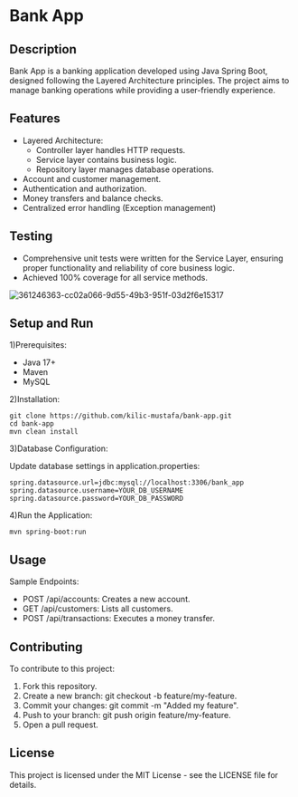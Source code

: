 
# Bank App

## Description

Bank App is a banking application developed using Java Spring Boot, designed following the Layered Architecture principles. The project aims to manage banking operations while providing a user-friendly experience.




## Features

- Layered Architecture:
  - Controller layer handles HTTP requests.
  - Service layer contains business logic.
  - Repository layer manages database operations.
- Account and customer management.
- Authentication and authorization.
- Money transfers and balance checks.
- Centralized error handling (Exception management)


## Testing
- Comprehensive unit tests were written for the Service Layer, ensuring proper functionality and reliability of core business logic.
- Achieved 100% coverage for all service methods.

![361246363-cc02a066-9d55-49b3-951f-03d2f6e15317](https://github.com/user-attachments/assets/c0210607-89d3-43a9-a266-d3f6ec472fae)


## Setup and Run

1)Prerequisites:

- Java 17+
- Maven
- MySQL

2)Installation:

    git clone https://github.com/kilic-mustafa/bank-app.git
    cd bank-app
    mvn clean install

3)Database Configuration:

Update database settings in application.properties:

    spring.datasource.url=jdbc:mysql://localhost:3306/bank_app
    spring.datasource.username=YOUR_DB_USERNAME
    spring.datasource.password=YOUR_DB_PASSWORD

4)Run the Application:

    mvn spring-boot:run




## Usage

Sample Endpoints:

- POST /api/accounts: Creates a new account.
- GET /api/customers: Lists all customers.
- POST /api/transactions: Executes a money transfer.


## Contributing

To contribute to this project:

1) Fork this repository.
2) Create a new branch: git checkout -b feature/my-feature.
3) Commit your changes: git commit -m "Added my feature".
4) Push to your branch: git push origin feature/my-feature.
5) Open a pull request.


## License

This project is licensed under the MIT License - see the LICENSE file for details.
